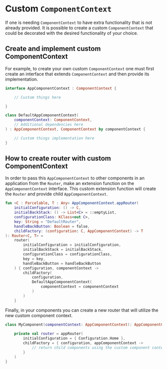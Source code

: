 # Custom `ComponentContext`

If one is needing `ComponentContext` to have extra functionality that is not already provided. It is possible to create a custom `ComponentContext` that could be decorated with the desired functionality of your choice. 

## Create and implement custom ComponentContext

For example, to create your own custom `ComponentContext` one must first create an interface that extends `ComponentContext` and then provide its implementation. 

```kotlin
interface AppComponentContext : ComponentContext {

    // Custom things here

}

class DefaultAppComponentContext(
    componentContext: ComponentContext,
    // Additional dependencies here
) : AppComponentContext, ComponentContext by componentContext {

    // Custom things implementation here
}
```

## How to create router with custom ComponentContext

In order to pass this `AppComponentContext` to other components in an application from the `Router`,
make an extension function on the `AppComponentContext` interface. This custom extension function will
create the `Router` and provide child `AppComponentContext`.

```kotlin
fun <C : Parcelable, T : Any> AppComponentContext.appRouter(
    initialConfiguration: () -> C,
    initialBackStack: () -> List<C> = ::emptyList,
    configurationClass: KClass<out C>,
    key: String = "DefaultRouter",
    handleBackButton: Boolean = false,
    childFactory: (configuration: C, AppComponentContext) -> T
): Router<C, T> =
    router(
        initialConfiguration = initialConfiguration,
        initialBackStack = initialBackStack,
        configurationClass = configurationClass,
        key = key,
        handleBackButton = handleBackButton
    ) { configuration, componentContext ->
        childFactory(
            configuration,
            DefaultAppComponentContext(
                componentContext = componentContext
            )
        )
    }
```

Finally, in your components you can create a new router that will utilize the new custom component context. 

```kotlin
class MyComponent(componentContext: AppComponentContext): AppComponentContext by componentContext {
    
    private val router = appRouter(
        initialConfiguration = { Configuration.Home },
        childFactory = { configuration, appComponentContext ->
            // return child components using the custom component context
        }
    )
}
```
